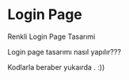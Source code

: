# Login Page
 Renkli Login Page Tasarımi
 
 Login page tasarımı nasıl yapılır???
 
 Kodlarla beraber yukaırda .
 :))
